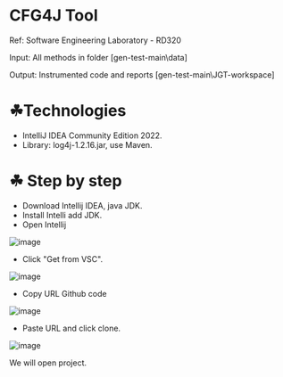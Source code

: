 # CFG4J Tool

Ref: Software Engineering Laboratory - RD320

Input: All methods in folder [gen-test-main\data]

Output: Instrumented code and reports [gen-test-main\JGT-workspace]

# ☘Technologies
- IntelliJ IDEA Community Edition 2022.
- Library: log4j-1.2.16.jar, use Maven.

# ☘ Step by step
- Download Intellij IDEA, java JDK.
- Install Intelli add JDK.
- Open Intellij

 ![image](https://user-images.githubusercontent.com/100174761/216803512-8bc40cae-e368-46d9-8978-cbc3ded72196.png)
- Click "Get from VSC".

 ![image](https://user-images.githubusercontent.com/100174761/216803553-aa04f5aa-af37-461f-866b-6eb1ce0a7942.png)
- Copy URL Github code

 ![image](https://user-images.githubusercontent.com/100174761/216803632-910515ee-1129-496a-9c27-231d881d2b3a.png)
- Paste URL and click clone.

 ![image](https://user-images.githubusercontent.com/100174761/216803656-33471e5f-2ffd-420f-ad9b-562f446fb856.png)

We will open project.
 
